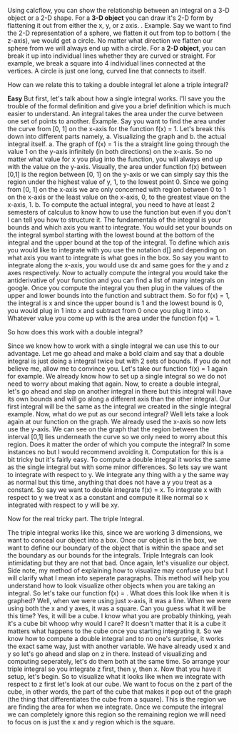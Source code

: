 Using calcflow, you can show the relationship between an integral on a 3-D object or a 2-D shape.
For a **3-D object** you can draw it's 2-D form by flattening it out from either the x, y, or z axis. . 
Example. Say we want to find the 2-D representation of a sphere, we flatten it out from top to bottom ( the z-axis), we would get a circle.
No matter what direction we flatten our sphere from we will always end up with a circle. 
For a **2-D object**, you can break it up into individual lines whether they are curved or straight. For example, we break a square into 4 
individual lines connected at the vertices. A circle is just one long, curved line that connects to itself. 

How can we relate this to taking a double integral let alone a triple integral? 

**Easy** But first, let's talk about how a single integral works. I'll save you the trouble of the formal definition and give you a brief
definition which is much easier to understand. An integral takes the area under the curve between one set of points to another. 
Example. Say you want to find the area under the curve from [0, 1] on the x-axis for the function f(x) = 1. Let's break this down into 
different parts namely, a. Visualizing the graph and b. the actual integral itself. 
a. The graph of f(x) = 1 is the a straight line going through the value 1 on the y-axis infinitely (in both directions) on the x-axis. 
So no matter what value for x you plug into the function, you will always end up with the value on the y-axis. Visually, the area under 
function f(x) between [0,1] is the region between [0, 1] on the y-axis or we can simply say this the region under the highest value of y, 1,
to the lowest point 0. Since we going from [0, 1] on the x-axis we are only concerned with region between 0 to 1 on the x-axis or the least 
value on the x-axis, 0, to the greatest vlaue on the x-axis, 1. 
b. To compute the actual integral, you need to have at least 2 semesters of calculus to know how to use the function but even if you don't 
I can tell you how to structure it. 
The fundamentals of the integral is your bounds and which axis you want to integrate. You would set your bounds on the integral symbol 
starting with the lowest bound at the bottom of the integral and the upper bound at the top of the integral. To define which axis you would 
like to integrate with you use the notation d[] and depending on what axis you want to integrate is what goes in the box. So say you want
to integrate along the x-axis, you would use dx and same goes for the y and z axes respectively. Now to actually compute the integral you 
would take the antiderivative of your function and you can find a list of many integrals on google. Once you compute the integral you then 
plug in the values of the upper and lower bounds into the function and subtract them. So for f(x) = 1, the integral is x and since the upper
bound is 1 and the lowest bound is 0, you would plug in 1 into x and subtract from 0 once you plug it into x. Whatever value you come up 
with is the area under the function f(x) = 1. 

So how does this work with a double integral? 

Since we know how to work with a single integral we can use this to our advantage. 
Let me go ahead and make a bold claim and say that a double integral is just doing a integral twice but with 2 sets of bounds. If you do not
believe me, allow me to convince you. Let's take our function f(x) = 1 again for example. We already know how to set up a single integral so
we do not need to worry about making that again. Now, to create a double integral, let's go ahead and slap on another integral in there 
but this integral will have its own bounds and will go along a different axis than the other integral. 
Our first integral will be the same as the integral we created in the single integral example. Now, what do we put as our second integral?
Well lets take a look again at our function on the graph. We already used the x-axis so now lets use the y-axis. We can see on the graph 
that the region between the interval [0,1] lies underneath the curve so we only need to worry about this region. Does it matter the 
order of which you compute the integral? In some instances no but I would recommend avoiding it. Computation for this is a bit tricky 
but it's fairly easy. 
To compute a double integral it works the same as the single integral but with some minor differences. So lets say we want to integrate with respect to y. We integrate any thing with a y the same way as normal but this time, anything that does not have a y you treat as a constant. So say we want to double integrate f(x) = x. To integrate x with respect to y we treat x as a constant and compute it like normal so x integrated with respect to y will be xy. 

Now for the real tricky part. The triple Integral.

The triple integral works like this, since we are working 3 dimensions, we want to conceal our object into a box. Once our object is in the box, we want to define our boundary of the object that is within the space and set the boundary as our bounds for the integrals. Triple Integrals can look intimidating but they are not that bad. 
Once again, let's visualize our object. Side note, my method of explaining how to visualize may confuse you but I will clarify what I mean into seperate paragraphs. This method will help you understand how to look visualize other objects when you are taking an integral. 
So let's take our function f(x) = . What does this look like when it is graphed? Well, when we were using just x-axis, it was a line. When we were using both the x and y axes, it was a square. Can you guess what it will be this time? Yes, it will be a cube. I know what you are probably thinking, yeah it's a cube bit whoop why would I care? It doesn't matter that it is a cube it matters what happens to the cube once you starting integrating it. 
So we know how to compute a double integral and to no one's surprise, it works the exact same way, just with another variable. We have already used x and y so let's go ahead and slap on z in there. Instead of visualizing and computing seperately, let's do them both at the same time. So arrange your triple integral so you integrate z first, then y, then x. Now that you have it setup, let's begin. 
So to visualize what it looks like when we integrate with respect to z first let's look at our cube. We want to focus on the z part of the cube, in other words, the part of the cube that makes it pop out of the graph (the thing that differentiates the cube from a square). This is the region we are finding the area for when we integrate. Once we compute the integral we can completely ignore this region so the remaining region we will need to focus on is just the x and y region which is the square. 
